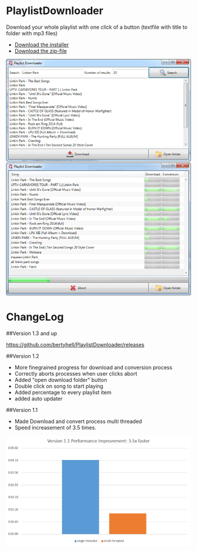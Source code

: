 PlaylistDownloader
==================

Download your whole playlist with one click of a button (textfile with title to folder with mp3 files)

- [Download the installer](http://github.com/bertyhell/PlaylistDownloader/raw/master/PlaylistDownloaderSetup.exe)
- [Download the zip-file](http://github.com/bertyhell/PlaylistDownloader/raw/master/PlayListDownloaderDist.zip)

![main window screenshot](screenshot1.png)
![main window screenshot](screenshot2.png)

ChangeLog
=========

##Version 1.3 and up

https://github.com/bertyhell/PlaylistDownloader/releases

##Version 1.2

- More finegrained progress for download and conversion process
- Correctly aborts processes when user clicks abort
- Added "open download folder" button
- Double click on song to start playing
- Added percentage to every playlist item
- added auto updater

##Version 1.1

- Made Download and convert process multi threaded
- Speed increasement of 3.5 times.

![main window screenshot](performance_1.1.png)



